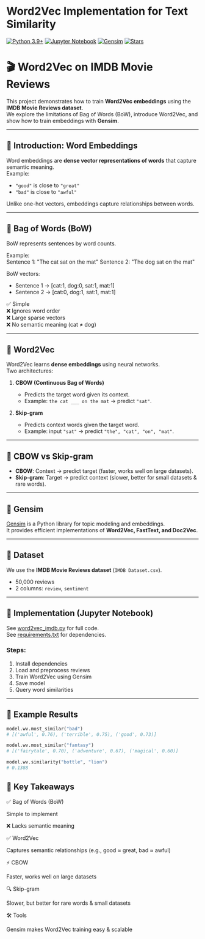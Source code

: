 # Word2Vec Implementation for Text Similarity
[![Python 3.9+](https://img.shields.io/badge/python-3.9+-blue.svg)](https://www.python.org/)
[![Jupyter Notebook](https://img.shields.io/badge/Jupyter-Notebook-orange.svg)](https://jupyter.org/)
[![Gensim](https://img.shields.io/badge/Gensim-Word2Vec-green.svg)](https://radimrehurek.com/gensim/)
[![Stars](https://img.shields.io/github/stars/Ameer0501/gensim-word2vec.svg?style=social)](https://github.com/Ameer0501/gensim-word2vec)
# 🎬 Word2Vec on IMDB Movie Reviews

This project demonstrates how to train **Word2Vec embeddings** using the **IMDB Movie Reviews dataset**.  
We explore the limitations of Bag of Words (BoW), introduce Word2Vec, and show how to train embeddings with **Gensim**.

---

## 🔹 Introduction: Word Embeddings
Word embeddings are **dense vector representations of words** that capture semantic meaning.  
Example:  
- `"good"` is close to `"great"`  
- `"bad"` is close to `"awful"`  

Unlike one-hot vectors, embeddings capture relationships between words.

---

## 🔹 Bag of Words (BoW)
BoW represents sentences by word counts.

Example:  
Sentence 1: "The cat sat on the mat"
Sentence 2: "The dog sat on the mat"

BoW vectors:  
- Sentence 1 → [cat:1, dog:0, sat:1, mat:1]  
- Sentence 2 → [cat:0, dog:1, sat:1, mat:1]  

✅ Simple  
❌ Ignores word order  
❌ Large sparse vectors  
❌ No semantic meaning (cat ≠ dog)  

---

## 🔹 Word2Vec
Word2Vec learns **dense embeddings** using neural networks.  
Two architectures:

1. **CBOW (Continuous Bag of Words)**  
   - Predicts the target word given its context.  
   - Example: `the cat ___ on the mat` → predict `"sat"`.  

2. **Skip-gram**  
   - Predicts context words given the target word.  
   - Example: input `"sat"` → predict `"the", "cat", "on", "mat"`.  

---

## 🔹 CBOW vs Skip-gram
- **CBOW**: Context → predict target (faster, works well on large datasets).  
- **Skip-gram**: Target → predict context (slower, better for small datasets & rare words).  

---

## 🔹 Gensim
[Gensim](https://radimrehurek.com/gensim/) is a Python library for topic modeling and embeddings.  
It provides efficient implementations of **Word2Vec, FastText, and Doc2Vec**.

---

## 🔹 Dataset
We use the **IMDB Movie Reviews dataset** (`IMDB Dataset.csv`).  
- 50,000 reviews  
- 2 columns: `review`, `sentiment`

---

## 🔹 Implementation (Jupyter Notebook)
See [word2vec_imdb.py](word2vec_imdb.py) for full code.  
See [requirements.txt](requirements.txt) for dependencies.

### Steps:
1. Install dependencies  
2. Load and preprocess reviews  
3. Train Word2Vec using Gensim  
4. Save model  
5. Query word similarities  

---

## 🔹 Example Results

```python
model.wv.most_similar("bad")
# [('awful', 0.76), ('terrible', 0.75), ('good', 0.73)]

model.wv.most_similar("fantasy")
# [('fairytale', 0.70), ('adventure', 0.67), ('magical', 0.60)]

model.wv.similarity("bottle", "lion")
# 0.1388
```
## 🔹 Key Takeaways

✅ Bag of Words (BoW)

Simple to implement

❌ Lacks semantic meaning

✅ Word2Vec

Captures semantic relationships (e.g., good ≈ great, bad ≈ awful)

⚡ CBOW

Faster, works well on large datasets

🔍 Skip-gram

Slower, but better for rare words & small datasets

🛠 Tools

Gensim
 makes Word2Vec training easy & scalable

